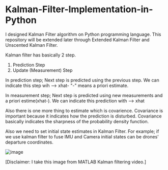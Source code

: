 # Kalman-Filter-Implementation-in-Python
I designed Kalman Filter algorithm on Python programming language. This repository will be extended later through Extended Kalman Filter and Unscented Kalman Filter.

Kalman filter has basically 2 step.
1) Prediction Step 
2) Update (Measurement) Step

In prediction step;
Next step is predicted using the previous step. We can indicate this step wih --> xhat-
"-" means a priori estimate.

In measurement step;
Next step is predicted using new measurements and a priori estime(xhat-). We can indicate this prediction with --> xhat

Also there is one more thing to estimate which is covarience. Covariance is important because it indicates how the prediction is disturbed. Covariance basically indicates the sharpness of the probability density function.

Also we need to set initial state estimates in Kalman Filter. For example; if we use kalman filter to fuse IMU and Camera initial states can be drones' departure coordinates. 





![image](https://user-images.githubusercontent.com/57303760/215336384-38aaa822-067c-4795-9b1d-b2baebb76a21.png)


[Disclaimer: I take this image from MATLAB Kalman filtering video.]






